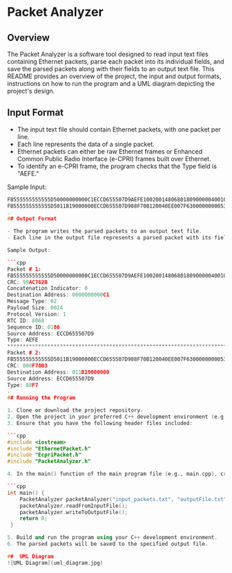 # Packet Analyzer

## Overview

The Packet Analyzer is a software tool designed to read input text files containing Ethernet packets, parse each packet into its individual fields, and save the parsed packets along with their fields to an output text file. This README provides an overview of the project, the input and output formats, instructions on how to run the program and a UML diagram depicting the project's design.

## Input Format

- The input text file should contain Ethernet packets, with one packet per line.
- Each line represents the data of a single packet.
- Ethernet packets can either be raw Ethernet frames or Enhanced Common Public Radio Interface (e-CPRI) frames built over Ethernet.
- To identify an e-CPRI frame, the program checks that the Type field is "AEFE."

Sample Input:

   ```cpp
   FB555555555555D50000000000C1ECCD655507D9AEFE1002001480680180900000400101D10000100000FFFE7E040000000000000000000000000000000000000000000099AC762B
   FB555555555555D5011B19000000ECCD655507D988F70B120040EE007F630000000005397FB111221122ABBADEADBEEFCAFEFEED0001057F0000633090181625A4E8FDEC00FECDDCEFFEFF4444444455555555CAFECC000F70B3
.
## Output Format

- The program writes the parsed packets to an output text file.
- Each line in the output file represents a parsed packet with its fields.

Sample Output:

   ```cpp
   Packet # 1:
   FB555555555555D50000000000C1ECCD655507D9AEFE1002001480680180900000400101D10000100000FFFE7E040000000000000000000000000000000000000000000099AC762B
   CRC: 99AC762B
   Concatenation Indicator: 0
   Destination Address: 0000000000C1
   Message Type: 02
   Payload Size: 0014
   Protocol Version: 1
   RTC ID: 8068
   Sequence ID: 0180
   Source Address: ECCD655507D9
   Type: AEFE
   **************************************************************************************************************************************************************************************************************************************
   Packet # 2:
   FB555555555555D5011B19000000ECCD655507D988F70B120040EE007F630000000005397FB111221122ABBADEADBEEFCAFEFEED0001057F0000633090181625A4E8FDEC00FECDDCEFFEFF4444444455555555CAFECC000F70B3
   CRC: 000F70B3
   Destination Address: 011B19000000
   Source Address: ECCD655507D9
   Type: 88F7
.
## Running the Program

1. Clone or download the project repository.
2. Open the project in your preferred C++ development environment (e.g., Visual Studio Code).
3. Ensure that you have the following header files included:

   ```cpp
   #include <iostream>
   #include "EthernetPacket.h"
   #include "EcpriPacket.h"
   #include "PacketAnalyzer.h"
   
4. In the main() function of the main program file (e.g., main.cpp), create a PacketAnalyzer instance, specifying the input and output file names:
   
   ```cpp
   int main() {
       PacketAnalyzer packetAnalyzer("input_packets.txt", "outputFile.txt");
       packetAnalyzer.readFromInputFile();
       packetAnalyzer.writeToOutputFile();
       return 0;
    }

5. Build and run the program using your C++ development environment.
6. The parsed packets will be saved to the specified output file.
   
##  UML Diagram
![UML Diagram](uml_diagram.jpg)
